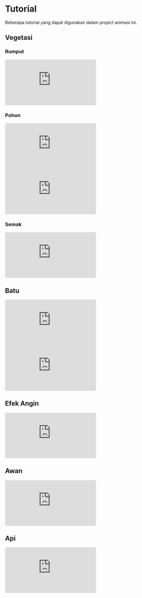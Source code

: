 # Tutorial
Beberapa tutorial yang dapat digunakan dalam project animasi ini.

## Vegetasi
### Rumput
<iframe
  src="https://www.youtube.com/embed/6hyztL8btlY"
  title="YouTube video player"
  frameBorder="0"
  allow="accelerometer; autoplay; clipboard-write; encrypted-media; gyroscope; picture-in-picture"
  allowFullScreen
></iframe>

### Pohon
<iframe
  src="https://www.youtube.com/embed/52sTppv7Y-E"
  title="YouTube video player"
  frameBorder="0"
  allow="accelerometer; autoplay; clipboard-write; encrypted-media; gyroscope; picture-in-picture"
  allowFullScreen
></iframe>
<iframe
  src="https://www.youtube.com/embed/-PAojcOzyz4"
  title="YouTube video player"
  frameBorder="0"
  allow="accelerometer; autoplay; clipboard-write; encrypted-media; gyroscope; picture-in-picture"
  allowFullScreen
></iframe>

### Semak
<iframe
  src="https://www.youtube.com/embed/o3Nc_9PK75E"
  title="YouTube video player"
  frameBorder="0"
  allow="accelerometer; autoplay; clipboard-write; encrypted-media; gyroscope; picture-in-picture"
  allowFullScreen
></iframe>

## Batu
<iframe
  src="https://www.youtube.com/embed/FHeBI5tAGP0"
  title="YouTube video player"
  frameBorder="0"
  allow="accelerometer; autoplay; clipboard-write; encrypted-media; gyroscope; picture-in-picture"
  allowFullScreen
></iframe>
<iframe
  src="https://www.youtube.com/embed/tX3JZF53e24"
  title="YouTube video player"
  frameBorder="0"
  allow="accelerometer; autoplay; clipboard-write; encrypted-media; gyroscope; picture-in-picture"
  allowFullScreen
></iframe>

## Efek Angin
<iframe
  src="https://www.youtube.com/embed/EPz6rYMsshI"
  title="YouTube video player"
  frameBorder="0"
  allow="accelerometer; autoplay; clipboard-write; encrypted-media; gyroscope; picture-in-picture"
  allowFullScreen
></iframe>

## Awan
<iframe
  src="https://www.youtube.com/embed/m4aOZm6auxQ"
  title="YouTube video player"
  frameBorder="0"
  allow="accelerometer; autoplay; clipboard-write; encrypted-media; gyroscope; picture-in-picture"
  allowFullScreen
></iframe>

## Api
<iframe
  src="https://www.youtube.com/embed/fMGMZfs8IZA"
  title="YouTube video player"
  frameBorder="0"
  allow="accelerometer; autoplay; clipboard-write; encrypted-media; gyroscope; picture-in-picture"
  allowFullScreen
></iframe>